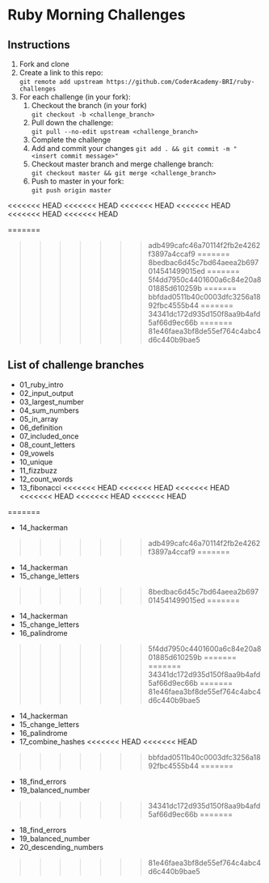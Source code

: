 # Ruby Morning Challenges

## Instructions
1. Fork and clone
2. Create a link to this repo: <br/>
   `git remote add upstream https://github.com/CoderAcademy-BRI/ruby-challenges`
3. For each challenge (in your fork):
    1. Checkout the branch (in your fork)<br/>
     `git checkout -b <challenge_branch>`
    3. Pull down the challenge: <br/>
     `git pull --no-edit upstream <challenge_branch>`
    4. Complete the challenge
    5. Add and commit your changes
    `git add . && git commit -m "<insert commit message>"`
    6. Checkout master branch and merge challenge branch:<br/>
    `git checkout master && git merge <challenge_branch>`
    7. Push to master in your fork:<br/>
     `git push origin master`

<<<<<<< HEAD
<<<<<<< HEAD
<<<<<<< HEAD
<<<<<<< HEAD
<<<<<<< HEAD
<<<<<<< HEAD

=======
>>>>>>> adb499cafc46a70114f2fb2e4262f3897a4ccaf9
=======
>>>>>>> 8bedbac6d45c7bd64aeea2b697014541499015ed
=======
>>>>>>> 5f4dd7950c4401600a6c84e20a801885d610259b
=======
>>>>>>> bbfdad0511b40c0003dfc3256a1892fbc4555b44
=======
>>>>>>> 34341dc172d935d150f8aa9b4afd5af66d9ec66b
=======
>>>>>>> 81e46faea3bf8de55ef764c4abc4d6c440b9bae5
## List of challenge branches
* 01_ruby_intro
* 02_input_output
* 03_largest_number
* 04_sum_numbers
* 05_in_array
* 06_definition
* 07_included_once
* 08_count_letters
* 09_vowels
* 10_unique
* 11_fizzbuzz
* 12_count_words
* 13_fibonacci
<<<<<<< HEAD
<<<<<<< HEAD
<<<<<<< HEAD
<<<<<<< HEAD
<<<<<<< HEAD
<<<<<<< HEAD

=======
* 14_hackerman
>>>>>>> adb499cafc46a70114f2fb2e4262f3897a4ccaf9
=======
* 14_hackerman
* 15_change_letters
>>>>>>> 8bedbac6d45c7bd64aeea2b697014541499015ed
=======
* 14_hackerman
* 15_change_letters
* 16_palindrome
>>>>>>> 5f4dd7950c4401600a6c84e20a801885d610259b
=======
=======
>>>>>>> 34341dc172d935d150f8aa9b4afd5af66d9ec66b
=======
>>>>>>> 81e46faea3bf8de55ef764c4abc4d6c440b9bae5
* 14_hackerman
* 15_change_letters
* 16_palindrome
* 17_combine_hashes
<<<<<<< HEAD
<<<<<<< HEAD
>>>>>>> bbfdad0511b40c0003dfc3256a1892fbc4555b44
=======
* 18_find_errors
* 19_balanced_number
>>>>>>> 34341dc172d935d150f8aa9b4afd5af66d9ec66b
=======
* 18_find_errors
* 19_balanced_number
* 20_descending_numbers
>>>>>>> 81e46faea3bf8de55ef764c4abc4d6c440b9bae5

